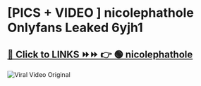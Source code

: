 
 # [PICS + VIDEO ] nicolephathole Onlyfans Leaked 6yjh1

## <h2><a href="https://clipsfans.com/nicolephathole&ref=git">🔗 Click to LINKS ⏩⏩ 👉 🟢 nicolephathole </a></h2>

<a href="https://clipsfans.com/nicolephathole&ref=git" rel="nofollow" data-target="animated-image.originalLink"><img src="https://i.ibb.co.com/xMMVF88/686577567.gif" alt="Viral Video Original" style="max-width: 100%; display: inline-block;" data-target="animated-image.originalImage"></a>

